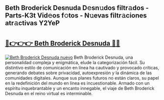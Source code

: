 ## Beth Broderick Desnuda D𝚎sn𝚞dos filtr𝚊dos - Parts-K3t Vid𝚎os f𝚘tos - N𝚞evas filtr𝚊ciones atr𝚊ctivas Y2YeP

# <h2><a href="http://mb4tdo.tromn.icu/?c=Beth+Broderick+Desnuda">🔗👉👉👉 Beth Broderick Desnuda 🔗🔗</a></h2>

[![Beth Broderick Desnuda nuevo](https://i.imgur.com/pEAQMta.gif)](http://mb4tdo.tromn.icu/?c=Beth+Broderick+Desnuda)
Beth Broderick Desnuda, una personalidad compleja y enigmática, elude la categorización fácil. Su distintivo estilo de comunicación en línea ha cautivado y provocado críticas, generando debates sobre privacidad, autoexpresión y la dinámica de las comunidades digitales. Aunque sus planes futuros no están claros, su papel en la redefinición del mundo en línea es incuestionable. Armado con un espíritu inquebrantable y un encanto innegable, el viaje de Beth Broderick Desnuda en el reino virtual es interminable.
